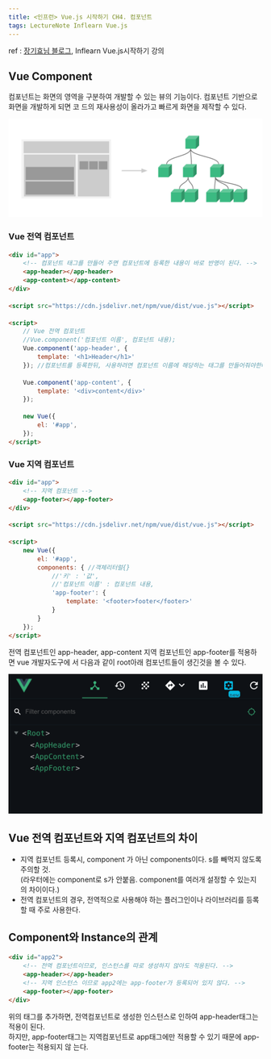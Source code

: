 ```yaml
---
title: <인프런> Vue.js 시작하기 CH4. 컴포넌트
tags: LectureNote Inflearn Vue.js
---
```


ref : [장기효님 블로그](https://joshua1988.github.io/web-development/vuejs/vuejs-tutorial-for-beginner/), Inflearn Vue.js시작하기 강의

## Vue Component

컴포넌트는 화면의 영역을 구분하여 개발할 수 있는 뷰의 기능이다. 컴포넌트 기반으로 화면을 개발하게 되면 코
드의 재사용성이 올라가고 빠르게 화면을 제작할 수 있다.

![](/assets/img/LectureNote/Inflearn/startvue/vue-component.png)

### Vue 전역 컴포넌트

~~~html
<div id="app">
    <!-- 컴포넌트 태그를 만들어 주면 컴포넌트에 등록한 내용이 바로 반영이 된다. -->
    <app-header></app-header>
    <app-content></app-content>
</div>

<script src="https://cdn.jsdelivr.net/npm/vue/dist/vue.js"></script>

<script>
    // Vue 전역 컴포넌트
    //Vue.component('컴포넌트 이름', 컴포넌트 내용);
    Vue.component('app-header', {
        template: '<h1>Header</h1>'
    }); //컴포넌트를 등록한뒤, 사용하려면 컴포넌트 이름에 해당하는 태그를 만들어줘야한다.

    Vue.component('app-content', {
        template: '<div>content</div>'
    });

    new Vue({
        el: '#app',
    });
</script>
~~~

### Vue 지역 컴포넌트

~~~html
<div id="app">
    <!-- 지역 컴포넌트 -->
    <app-footer></app-footer>
</div>

<script src="https://cdn.jsdelivr.net/npm/vue/dist/vue.js"></script>

<script>
    new Vue({
        el: '#app',
        components: { //객체리터럴{}
            //'키' : '값',
            //'컴포넌트 이름' : 컴포넌트 내용,
            'app-footer': {
                template: '<footer>footer</footer>'
            }
        }
    });
</script>
~~~

전역 컴포넌트인 app-header, app-content 지역 컴포넌트인 app-footer를 적용하면 vue 개발자도구에
서 다음과 같이 root아래 컴포넌트들이 생긴것을 볼 수 있다.

![](/assets/img/LectureNote/Inflearn/startvue/vue-component-apply.png)

## Vue 전역 컴포넌트와 지역 컴포넌트의 차이

- 지역 컴포넌트 등록시, component 가 아닌 components이다. s를 빼먹지 않도록 주의할 것.  
(라우터에는 component로 s가 안붙음. component를 여러개 설정할 수 있는지의 차이이다.)
- 전역 컴포넌트의 경우, 전역적으로 사용해야 하는 플러그인이나 라이브러리를 등록할 때 주로 사용한다.

## Component와 Instance의 관계

~~~html
<div id="app2">
    <!-- 전역 컴포넌트이므로, 인스턴스를 따로 생성하지 않아도 적용된다. -->
    <app-header></app-header>
    <!-- 지역 인스턴스 이므로 app2에는 app-footer가 등록되어 있지 않다. -->
    <app-footer></app-footer>
</div>
~~~

위의 태그를 추가하면, 전역컴포넌트로 생성한 인스턴스로 인하여 app-header태그는 적용이 된다.  
하지만, app-footer태그는 지역컴포넌트로 app태그에만 적용할 수 있기 때문에 app-footer는 적용되지 않
는다.
